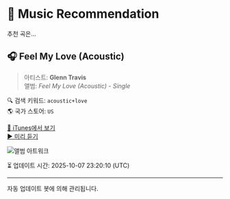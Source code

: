 
# 🎵 Music Recommendation

추천 곡은...

## 🎧 Feel My Love (Acoustic)  
> 아티스트: **Glenn Travis**  
> 앨범: _Feel My Love (Acoustic) - Single_  

🔍 검색 키워드: `acoustic+love`  
🌎 국가 스토어: `US`

[🔗 iTunes에서 보기](https://music.apple.com/us/album/feel-my-love-acoustic/1814622739?i=1814622740&uo=4)  
[▶️ 미리 듣기](https://audio-ssl.itunes.apple.com/itunes-assets/AudioPreview221/v4/09/8e/d5/098ed524-1c9f-6314-cc87-ccec097c8fd3/mzaf_12946184449295722425.plus.aac.p.m4a)

![앨범 아트워크](https://is1-ssl.mzstatic.com/image/thumb/Music221/v4/c8/3f/96/c83f9610-0eaa-4be0-7701-8c803d6dba30/859733223466.png/100x100bb.jpg)

⏳ 업데이트 시간: 2025-10-07 23:20:10 (UTC)

---
자동 업데이트 봇에 의해 관리됩니다.
